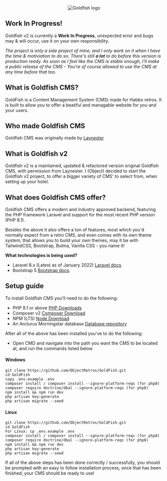 <div align="center">
<img src="https://i.imgur.com/DcZUxIi.gif" alt="Goldfish logo" />
</div>

## Work In Progress!
Goldfish v2 is currently a **Work In Progress**, unexpected error and bugs may & will occur, use it on your own responsibility.

*The project is only a side project of mine, and I only work on it when I have the time & motiviation to do so. There's still **a lot** to do before this version is production ready. As soon as I feel like the CMS is stable enough, I'll make a public release of the CMS - You're of course allowed to use the CMS at any time before that too.*

## What is Goldfish CMS?
GoldFish is a Content Management System (CMS) made for Habbo retros. It is built to allow you to offer a beatiful and managable website for you and your users.

## Who made Goldfish CMS
Goldfish CMS was originally made by [Laynester](https://github.com/Laynester/GoldFish)

## What is Goldfish v2
Goldfish v2 is a maintained, updated & refactored version original Goldfish CMS, with permission from Laynester. I (Object) decided to start the Goldfish v2 project, to offer a bigger variety of CMS' to select from, when setting up your hotel.

## What does Goldfish CMS offer?
Goldfish CMS offers a modern and industry approved backend, featuring the PHP framework Laravel and support for the most recent PHP version (PHP 8.1).

Besides the above it also offers a ton of features, most which you'd normally expect from a retro CMS, and even comes with its own theme system, that allows you to build your own themes, may it be with TailwindCSS, Bootstrap, Bulma, Vanilla CSS - you name it!

**What technologies is being used?**
- Laravel 8.x (Latest as of January 2022)
  [Laravel docs](https://laravel.com/docs/8.x).
- Bootstrap 5
  [Bootstrap docs](https://getbootstrap.com/docs/5.0/getting-started/introduction/).

## Setup guide
To install Goldfish CMS you'll need to do the following:
- PHP 8.1 or above [PHP Downloads](https://www.php.net/downloads.php)
- Composer v2 [Composer Download](https://getcomposer.org/download/)
- NPM (LTS) [Node Download](https://nodejs.org/en/download/)
- An Arcturus Morningstar database [Database repository](https://git.krews.org/morningstar/arcturus-morningstar-base-database)

After all of the above has been installed you've to do the following:
- Open CMD and navigate into the path you want the CMS to be located at, and run the commands listed below

#### Windows
```
git clone https://github.com/ObjectRetros/GoldFish.git
cd GoldFish
copy .env.example .env
composer install / composer install --ignore-platform-reqs (for php8)
composer require doctrine/dbal --ignore-platform-reqs (for php8)
npm install && npm run dev
php artisan key:generate
php artisan migrate --seed
```
#### Linux
```
git clone https://github.com/ObjectRetros/GoldFish.git
cd GoldFish
For Linux: cp .env.example .env
composer install / composer install --ignore-platform-reqs (for php8)
composer require doctrine/dbal --ignore-platform-reqs (for php8)
npm install && npm run dev
php artisan key:generate
php artisan migrate --seed
```

If all of the above steps has been done correctly / successfully, you should be prompted with an easy to follow installation process, once that has been finished, your CMS should be ready to use!
